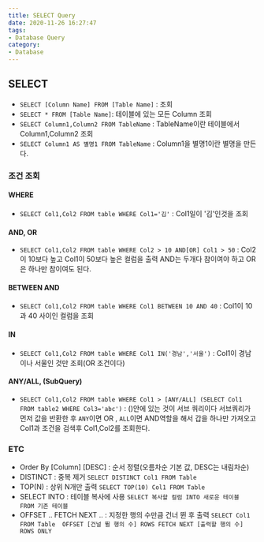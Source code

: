 ```yaml
---
title: SELECT Query
date: 2020-11-26 16:27:47
tags:
- Database Query
category:
- Database
---
```


## SELECT


- `SELECT [Column Name] FROM [Table Name]` : 조회
- `SELECT * FROM [Table Name]`: 테이블에 있는 모든 Column 조회
- `SELECT Column1,Column2 FROM TableName` : TableName이란 테이블에서 Column1,Column2 조회
- `SELECT Column1 AS 별명1 FROM TableName` : Column1을 별명1이란 별명을 만든다.

### 조건 조회

#### WHERE

- `SELECT Col1,Col2 FROM table WHERE Col1='김'` : Col1일이 '김'인것을 조회

#### AND, OR

- `SELECT Col1,Col2 FROM table WHERE Col2 > 10 AND[OR] Col1 > 50` : Col2이 10보다 높고 Col1이 50보다 높은 컬럼을 출력 AND는 두개다 참이여야 하고 OR은 하나만 참이여도 된다.

#### BETWEEN AND

- `SELECT Col1,Col2 FROM table WHERE Col1 BETWEEN 10 AND 40` : Col1이 10과 40 사이인 컬럼을 조회

#### IN

- `SELECT Col1,Col2 FROM table WHERE Col1 IN('경남','서울')` : Col1이 경남 이나 서울인 것만 조회(OR 조건이다)

#### ANY/ALL, (SubQuery)

- `SELECT Col1,Col2 FROM table WHERE Col1 > [ANY/ALL] (SELECT Col1 FROM table2 WHERE Col3='abc')` : ()안에 있는 것이 서브 쿼리이다 서브쿼리가 먼저 값을 반환한 후 `ANY`이면 OR , `ALL`이면 AND역할을 해서 갑을 하나만 가져오고 Col1과 조건을 검색후 Col1,Col2를 조회한다.

### ETC

- Order By [Column] [DESC] : 순서 정렬(오름차순 기본 값, DESC는 내림차순)
- DISTINCT : 중복 제거 `SELECT DISTINCT Col1 FROM Table`
- TOP(N) : 상위 N개만 출력 `SELECT TOP(10) Col1 FROM Table`
- SELECT INTO : 테이블 복사에 사용 `SELECT 복사할 컬럼 INTO 새로운 테이블 FROM 기존 테이블`
- OFFSET .. FETCH NEXT .. : 지정한 행의 수만큼 건너 뛴 후 출력 `SELECT Col1 FROM Table  OFFSET [건널 뛸 행의 수] ROWS FETCH NEXT [출력할 행의 수] ROWS ONLY`

